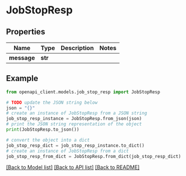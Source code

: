 # JobStopResp


## Properties

Name | Type | Description | Notes
------------ | ------------- | ------------- | -------------
**message** | **str** |  | 

## Example

```python
from openapi_client.models.job_stop_resp import JobStopResp

# TODO update the JSON string below
json = "{}"
# create an instance of JobStopResp from a JSON string
job_stop_resp_instance = JobStopResp.from_json(json)
# print the JSON string representation of the object
print(JobStopResp.to_json())

# convert the object into a dict
job_stop_resp_dict = job_stop_resp_instance.to_dict()
# create an instance of JobStopResp from a dict
job_stop_resp_from_dict = JobStopResp.from_dict(job_stop_resp_dict)
```
[[Back to Model list]](../README.md#documentation-for-models) [[Back to API list]](../README.md#documentation-for-api-endpoints) [[Back to README]](../README.md)


